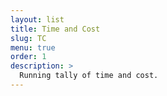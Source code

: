 ```yaml
---
layout: list
title: Time and Cost
slug: TC
menu: true
order: 1
description: >
  Running tally of time and cost. 
---
```

